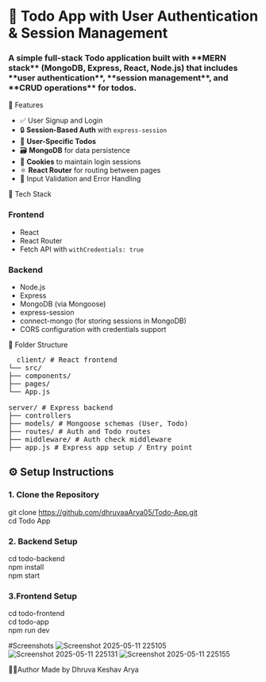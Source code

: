 <h1>📝 Todo App with User Authentication & Session Management</h1>
<h3>A simple full-stack Todo application built with **MERN stack** (MongoDB, Express, React, Node.js) that includes **user authentication**, **session management**, and **CRUD operations** for todos.</h3>

🚀 Features

- ✅ User Signup and Login
- 🔒 **Session-Based Auth** with `express-session`
- 👤 **User-Specific Todos**
- 🗃️ **MongoDB** for data persistence
- 🍪 **Cookies** to maintain login sessions
- ⚛️ **React Router** for routing between pages
- 🧼 Input Validation and Error Handling

🧰 Tech Stack

### Frontend
- React
- React Router
- Fetch API with `withCredentials: true`

### Backend
- Node.js
- Express
- MongoDB (via Mongoose)
- express-session
- connect-mongo (for storing sessions in MongoDB)
- CORS configuration with credentials support

📂 Folder Structure
<pre>
  client/ # React frontend
└── src/
├── components/
├── pages/
└── App.js

server/ # Express backend
├── controllers
├── models/ # Mongoose schemas (User, Todo)
├── routes/ # Auth and Todo routes
├── middleware/ # Auth check middleware
├── app.js # Express app setup / Entry point
</pre>

## ⚙️ Setup Instructions

### 1. Clone the Repository
git clone https://github.com/dhruvaaArya05/Todo-App.git<br>
cd Todo App<br>

### 2. Backend Setup<br>
cd todo-backend<br>
npm install<br>
npm start

### 3.Frontend Setup<br>
cd todo-frontend<br>
cd todo-app<br>
npm run dev

#Screenshots
![Screenshot 2025-05-11 225105](https://github.com/user-attachments/assets/0b018b1d-dbe6-46e6-ac41-3abe65da7a95)
![Screenshot 2025-05-11 225131](https://github.com/user-attachments/assets/9ca6d145-bcac-481c-a9ba-c8cb0a2e6793)
![Screenshot 2025-05-11 225155](https://github.com/user-attachments/assets/5e308531-0efc-4ad9-98b7-81fde24f6f35)

🧑‍💻Author
Made by Dhruva Keshav Arya



